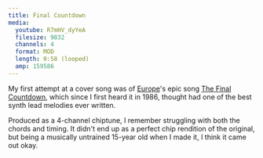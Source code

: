 ```yaml
---
title: Final Countdown
media:
  youtube: R7mHV_dyYeA
  filesize: 9832
  channels: 4
  format: MOD
  length: 0:58 (looped)
  amp: 159586
---
```


My first attempt at a cover song was of [Europe]'s epic song [The Final
Countdown][final-countdown], which since I first heard it in 1986, thought had
one of the best synth lead melodies ever written.

Produced as a 4-channel chiptune, I remember struggling with both the chords
and timing. It didn't end up as a perfect chip rendition of the original, but
being a musically untrained 15-year old when I made it, I think it came out
okay.

[europe]: https://en.wikipedia.org/wiki/Europe_(band)
[final-countdown]: https://en.wikipedia.org/wiki/The_Final_Countdown_(song)
